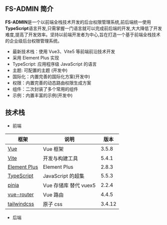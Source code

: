 ## FS-ADMIN 简介

**FS-ADMIN**是一个以前端全栈技术开发的后台权限管理系统,前后端统一使用**TypeScript**语言开发,只需掌握一门语言就可以完成前后端的开发,大大降低了开发难度,提高了开发效率。坚持以前端开发者为中心,旨在打造一个基于前端全栈技术的企业级后台权限管理系统。

- 最新技术栈：使用 Vue3、Vite5 等前端前沿技术开发
- 采用 Element Plus 实现
- TypeScript: 应用程序级 JavaScript 的语言
- 主题: 可配置的主题 (开发中)
- 国际化：内置完善的国际化方案(开发中)
- 权限：内置完善的动态路由权限生成方案
- 组件：二次封装了多个常用的组件
- 示例：内置丰富的示例(开发中)

## 技术栈

- 前端

| 框架                                               | 说明                  | 版本   |
| -------------------------------------------------- | --------------------- | ------ |
| [Vue](https://staging-cn.vuejs.org/)               | Vue 框架              | 3.5.8  |
| [Vite](https://cn.vitejs.dev//)                    | 开发与构建工具        | 5.4.1  |
| [Element Plus](https://element-plus.org/zh-CN/)    | Element Plus          | 2.8.3  |
| [TypeScript](https://www.typescriptlang.org/docs/) | JavaScript 的超集     | 5.5.3  |
| [pinia](https://pinia.vuejs.org/)                  | Vue 存储库 替代 vuex5 | 2.2.4  |
| [vue-router](https://router.vuejs.org/)            | Vue 路由              | 4.4.5  |
| [tailwindcss](https://tailwind.nodejs.cn/)         | 原子 css              | 3.4.12 |

- 后端
